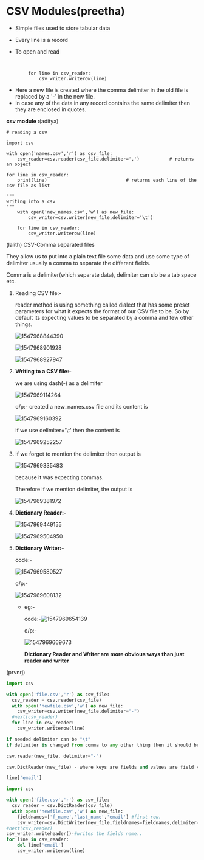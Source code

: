 # CSV Modules(preetha)

- Simple files used to store tabular data
- Every line is a record

- To open and read
```

		
		for line in csv_reader:
			csv_writer.writerow(line)
```
- Here a new file is created where the comma delimiter in the old file is replaced by a '-' in the new file.
- In case any of the data in any record contains the same delimiter then they are enclosed in quotes.

**csv module :**(aditya)

```python3
# reading a csv 

import csv

with open('names.csv','r') as csv_file:
	csv_reader=csv.reader(csv_file,delimiter=',')			# returns an object
	
for line in csv_reader:
	print(line)								# returns each line of the csv file as list
	
"""
writing into a csv
"""
	with open('new_names.csv','w') as new_file:
		csv_writer=csv.writer(new_file,delimiter='\t')
	
	for line in csv_reader:
		csv_writer.writerow(line)
```
(lalith)
CSV-Comma separated files

They allow us to put into a plain text file some data and use some type of delimiter usually a comma to separate the different fields.

Comma is  a delimiter(which separate data), delimiter can slo be a tab space etc.

1. Reading CSV file:-

   reader method is using something called dialect that has some preset parameters for what it expects the format of our CSV file to be. So by default its expecting values to be separated by a comma and few other things.

   ![1547968844390](https://github.com/adityakuppa26/Python-Notes/blob/lalith_notes/images/1547968844390.png)

   ![1547968901928](https://github.com/adityakuppa26/Python-Notes/blob/lalith_notes/images/1547968901928.png) 

   ![1547968927947](https://github.com/adityakuppa26/Python-Notes/blob/lalith_notes/images/1547968927947.png)

2. **Writing to a CSV file:-**

   we are using dash(-) as a delimiter

   ![1547969114264](https://github.com/adityakuppa26/Python-Notes/blob/lalith_notes/images/1547969114264.png) 

   o/p:- created a new_names.csv file and its content is 

   ![1547969160392](https://github.com/adityakuppa26/Python-Notes/blob/lalith_notes/images/1547969160392.png) 

   if we use delimiter='\t' then the content is

   ![1547969252257](https://github.com/adityakuppa26/Python-Notes/blob/lalith_notes/images/1547969252257.png) 

   

3. If we forget to mention the delimiter then output is 

   ![1547969335483](https://github.com/adityakuppa26/Python-Notes/blob/lalith_notes/images/1547969335483.png) 

   because it was expecting commas.

   Therefore if we mention delimiter, the output is

   ![1547969381972](https://github.com/adityakuppa26/Python-Notes/blob/lalith_notes/images/1547969381972.png) 

4. **Dictionary Reader:-**

   ![1547969449155](https://github.com/adityakuppa26/Python-Notes/blob/lalith_notes/images/1547969449155.png) 

   ![1547969504950](https://github.com/adityakuppa26/Python-Notes/blob/lalith_notes/images/1547969504950.png)

5. **Dictionary Writer:-**

   code:-

   ![1547969580527](https://github.com/adityakuppa26/Python-Notes/blob/lalith_notes/images/1547969580527.png) 

   o/p:-

   ![1547969608132](https://github.com/adityakuppa26/Python-Notes/blob/lalith_notes/images/1547969608132.png) 

   - eg:- 

     code:-![1547969654139](https://github.com/adityakuppa26/Python-Notes/blob/lalith_notes/images/1547969654139.png) 

     o/p:-

     ![1547969669673](https://github.com/adityakuppa26/Python-Notes/blob/lalith_notes/images/1547969669673.png) 

     **Dictionary Reader and Writer are more obvious ways than just reader and writer**

(prvnrj)
```python
import csv

with open('file.csv','r') as csv_file:
  csv_reader = csv.reader(csv_file)
  with open('newfile.csv','w') as new_file:
    csv_writer=csv.writer(new_file,delimiter="-")
  #next(csv_reader)
  for line in csv_reader:
    csv_writer.writerow(line)

if needed delimiter can be "\t"
if delimiter is changed from comma to any other thing then it should be passed as delimiter argument.

csv.reader(new_file, delimiter="-")

csv.DictReader(new_file) - where keys are fields and values are field values

line['email']

import csv

with open('file.csv','r') as csv_file:
  csv_reader = csv.DictReader(csv_file)
  with open('newfile.csv','w') as new_file:
    fieldnames=['f_name','last_name','email'] #first row.
    csv_writer=csv.DictWriter(new_file,fieldnames=fieldnames,delimiter="-")
#next(csv_reader)
csv_writer.writeheader()-#writes the fields name..
for line in csv_reader:
	del line['email']
	csv_writer.writerow(line)
